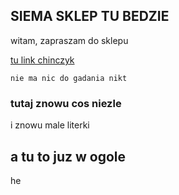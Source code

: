 ## SIEMA SKLEP TU BEDZIE

witam, zapraszam do sklepu

[tu link chinczyk](https://www.youtube.com/watch?v=IJDgkrtUlTc)


```szczegoly
nie ma nic do gadania nikt
```


### tutaj znowu cos niezle

i znowu male literki

## a tu to juz w ogole

he 
